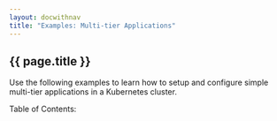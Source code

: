 ```yaml
---
layout: docwithnav
title: "Examples: Multi-tier Applications"
---
```


## {{ page.title }} ##

Use the following examples to learn how to setup and configure simple multi-tier applications in a Kubernetes cluster.

<p>Table of Contents:</p>
<ul id="toclist"></ul>
 
<script>
$(function() {
		$('#toclist').load( location.pathname + " #gentocmultitier li" );
});
</script>
